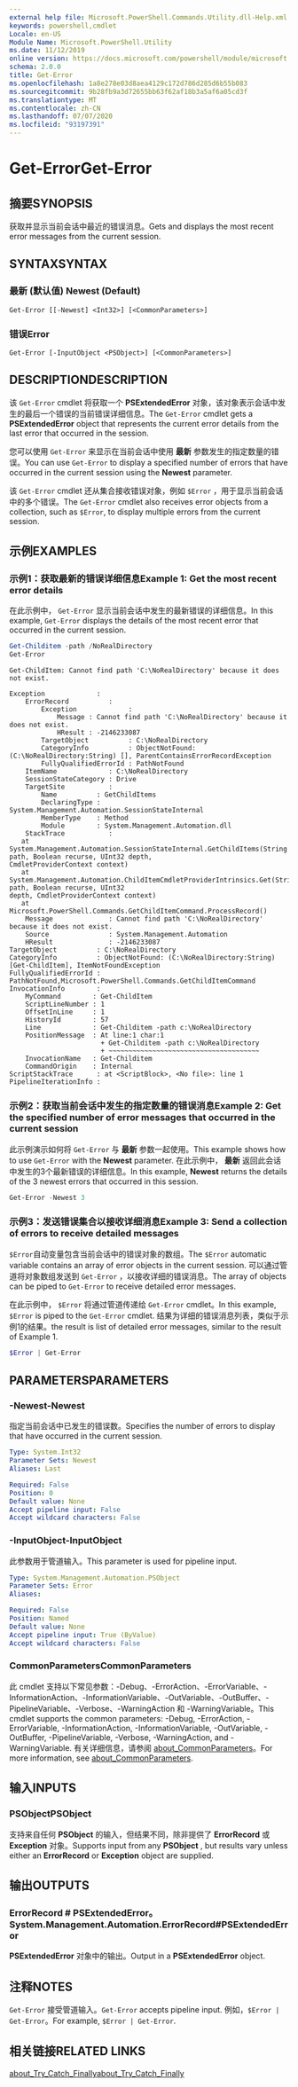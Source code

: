 ```yaml
---
external help file: Microsoft.PowerShell.Commands.Utility.dll-Help.xml
keywords: powershell,cmdlet
Locale: en-US
Module Name: Microsoft.PowerShell.Utility
ms.date: 11/12/2019
online version: https://docs.microsoft.com/powershell/module/microsoft.powershell.utility/get-error?view=powershell-7&WT.mc_id=ps-gethelp
schema: 2.0.0
title: Get-Error
ms.openlocfilehash: 1a8e278e03d8aea4129c172d786d285d6b55b083
ms.sourcegitcommit: 9b28fb9a3d72655bb63f62af18b3a5af6a05cd3f
ms.translationtype: MT
ms.contentlocale: zh-CN
ms.lasthandoff: 07/07/2020
ms.locfileid: "93197391"
---
```

# <span data-ttu-id="71ed5-103">Get-Error</span><span class="sxs-lookup"><span data-stu-id="71ed5-103">Get-Error</span></span>

## <span data-ttu-id="71ed5-104">摘要</span><span class="sxs-lookup"><span data-stu-id="71ed5-104">SYNOPSIS</span></span>

<span data-ttu-id="71ed5-105">获取并显示当前会话中最近的错误消息。</span><span class="sxs-lookup"><span data-stu-id="71ed5-105">Gets and displays the most recent error messages from the current session.</span></span>

## <span data-ttu-id="71ed5-106">SYNTAX</span><span class="sxs-lookup"><span data-stu-id="71ed5-106">SYNTAX</span></span>

### <span data-ttu-id="71ed5-107">最新 (默认值) </span><span class="sxs-lookup"><span data-stu-id="71ed5-107">Newest (Default)</span></span>

```
Get-Error [[-Newest] <Int32>] [<CommonParameters>]
```

### <span data-ttu-id="71ed5-108">错误</span><span class="sxs-lookup"><span data-stu-id="71ed5-108">Error</span></span>

```
Get-Error [-InputObject <PSObject>] [<CommonParameters>]
```

## <span data-ttu-id="71ed5-109">DESCRIPTION</span><span class="sxs-lookup"><span data-stu-id="71ed5-109">DESCRIPTION</span></span>

<span data-ttu-id="71ed5-110">该 `Get-Error` cmdlet 将获取一个 **PSExtendedError** 对象，该对象表示会话中发生的最后一个错误的当前错误详细信息。</span><span class="sxs-lookup"><span data-stu-id="71ed5-110">The `Get-Error` cmdlet gets a **PSExtendedError** object that represents the current error details from the last error that occurred in the session.</span></span>

<span data-ttu-id="71ed5-111">您可以使用 `Get-Error` 来显示在当前会话中使用 **最新** 参数发生的指定数量的错误。</span><span class="sxs-lookup"><span data-stu-id="71ed5-111">You can use `Get-Error` to display a specified number of errors that have occurred in the current session using the **Newest** parameter.</span></span>

<span data-ttu-id="71ed5-112">该 `Get-Error` cmdlet 还从集合接收错误对象，例如 `$Error` ，用于显示当前会话中的多个错误。</span><span class="sxs-lookup"><span data-stu-id="71ed5-112">The `Get-Error` cmdlet also receives error objects from a collection, such as `$Error`, to display multiple errors from the current session.</span></span>

## <span data-ttu-id="71ed5-113">示例</span><span class="sxs-lookup"><span data-stu-id="71ed5-113">EXAMPLES</span></span>

### <span data-ttu-id="71ed5-114">示例1：获取最新的错误详细信息</span><span class="sxs-lookup"><span data-stu-id="71ed5-114">Example 1: Get the most recent error details</span></span>

<span data-ttu-id="71ed5-115">在此示例中， `Get-Error` 显示当前会话中发生的最新错误的详细信息。</span><span class="sxs-lookup"><span data-stu-id="71ed5-115">In this example, `Get-Error` displays the details of the most recent error that occurred in the current session.</span></span>

```powershell
Get-Childitem -path /NoRealDirectory
Get-Error
```

```
Get-ChildItem: Cannot find path 'C:\NoRealDirectory' because it does not exist.

Exception             :
    ErrorRecord          :
        Exception             :
            Message : Cannot find path 'C:\NoRealDirectory' because it does not exist.
            HResult : -2146233087
        TargetObject          : C:\NoRealDirectory
        CategoryInfo          : ObjectNotFound: (C:\NoRealDirectory:String) [], ParentContainsErrorRecordException
        FullyQualifiedErrorId : PathNotFound
    ItemName             : C:\NoRealDirectory
    SessionStateCategory : Drive
    TargetSite           :
        Name          : GetChildItems
        DeclaringType : System.Management.Automation.SessionStateInternal
        MemberType    : Method
        Module        : System.Management.Automation.dll
    StackTrace           :
   at System.Management.Automation.SessionStateInternal.GetChildItems(String path, Boolean recurse, UInt32 depth,
CmdletProviderContext context)
   at System.Management.Automation.ChildItemCmdletProviderIntrinsics.Get(String path, Boolean recurse, UInt32
depth, CmdletProviderContext context)
   at Microsoft.PowerShell.Commands.GetChildItemCommand.ProcessRecord()
    Message              : Cannot find path 'C:\NoRealDirectory' because it does not exist.
    Source               : System.Management.Automation
    HResult              : -2146233087
TargetObject          : C:\NoRealDirectory
CategoryInfo          : ObjectNotFound: (C:\NoRealDirectory:String) [Get-ChildItem], ItemNotFoundException
FullyQualifiedErrorId : PathNotFound,Microsoft.PowerShell.Commands.GetChildItemCommand
InvocationInfo        :
    MyCommand        : Get-ChildItem
    ScriptLineNumber : 1
    OffsetInLine     : 1
    HistoryId        : 57
    Line             : Get-Childitem -path c:\NoRealDirectory
    PositionMessage  : At line:1 char:1
                       + Get-Childitem -path c:\NoRealDirectory
                       + ~~~~~~~~~~~~~~~~~~~~~~~~~~~~~~~~~~~~~~
    InvocationName   : Get-Childitem
    CommandOrigin    : Internal
ScriptStackTrace      : at <ScriptBlock>, <No file>: line 1
PipelineIterationInfo :
```

### <span data-ttu-id="71ed5-116">示例2：获取当前会话中发生的指定数量的错误消息</span><span class="sxs-lookup"><span data-stu-id="71ed5-116">Example 2: Get the specified number of error messages that occurred in the current session</span></span>

<span data-ttu-id="71ed5-117">此示例演示如何将 `Get-Error` 与 **最新** 参数一起使用。</span><span class="sxs-lookup"><span data-stu-id="71ed5-117">This example shows how to use `Get-Error` with the **Newest** parameter.</span></span> <span data-ttu-id="71ed5-118">在此示例中， **最新** 返回此会话中发生的3个最新错误的详细信息。</span><span class="sxs-lookup"><span data-stu-id="71ed5-118">In this example, **Newest** returns the details of the 3 newest errors that occurred in this session.</span></span>

```powershell
Get-Error -Newest 3
```

### <span data-ttu-id="71ed5-119">示例3：发送错误集合以接收详细消息</span><span class="sxs-lookup"><span data-stu-id="71ed5-119">Example 3: Send a collection of errors to receive detailed messages</span></span>

<span data-ttu-id="71ed5-120">`$Error`自动变量包含当前会话中的错误对象的数组。</span><span class="sxs-lookup"><span data-stu-id="71ed5-120">The `$Error` automatic variable contains an array of error objects in the current session.</span></span> <span data-ttu-id="71ed5-121">可以通过管道将对象数组发送到 `Get-Error` ，以接收详细的错误消息。</span><span class="sxs-lookup"><span data-stu-id="71ed5-121">The array of objects can be piped to `Get-Error` to receive detailed error messages.</span></span>

<span data-ttu-id="71ed5-122">在此示例中， `$Error` 将通过管道传递给 `Get-Error` cmdlet。</span><span class="sxs-lookup"><span data-stu-id="71ed5-122">In this example, `$Error` is piped to the `Get-Error` cmdlet.</span></span> <span data-ttu-id="71ed5-123">结果为详细的错误消息列表，类似于示例1的结果。</span><span class="sxs-lookup"><span data-stu-id="71ed5-123">the result is list of detailed error messages, similar to the result of Example 1.</span></span>

```powershell
$Error | Get-Error
```

## <span data-ttu-id="71ed5-124">PARAMETERS</span><span class="sxs-lookup"><span data-stu-id="71ed5-124">PARAMETERS</span></span>

### <span data-ttu-id="71ed5-125">-Newest</span><span class="sxs-lookup"><span data-stu-id="71ed5-125">-Newest</span></span>

<span data-ttu-id="71ed5-126">指定当前会话中已发生的错误数。</span><span class="sxs-lookup"><span data-stu-id="71ed5-126">Specifies the number of errors to display that have occurred in the current session.</span></span>

```yaml
Type: System.Int32
Parameter Sets: Newest
Aliases: Last

Required: False
Position: 0
Default value: None
Accept pipeline input: False
Accept wildcard characters: False
```

### <span data-ttu-id="71ed5-127">-InputObject</span><span class="sxs-lookup"><span data-stu-id="71ed5-127">-InputObject</span></span>

<span data-ttu-id="71ed5-128">此参数用于管道输入。</span><span class="sxs-lookup"><span data-stu-id="71ed5-128">This parameter is used for pipeline input.</span></span>

```yaml
Type: System.Management.Automation.PSObject
Parameter Sets: Error
Aliases:

Required: False
Position: Named
Default value: None
Accept pipeline input: True (ByValue)
Accept wildcard characters: False
```

### <span data-ttu-id="71ed5-129">CommonParameters</span><span class="sxs-lookup"><span data-stu-id="71ed5-129">CommonParameters</span></span>

<span data-ttu-id="71ed5-130">此 cmdlet 支持以下常见参数：-Debug、-ErrorAction、-ErrorVariable、-InformationAction、-InformationVariable、-OutVariable、-OutBuffer、-PipelineVariable、-Verbose、-WarningAction 和 -WarningVariable。</span><span class="sxs-lookup"><span data-stu-id="71ed5-130">This cmdlet supports the common parameters: -Debug, -ErrorAction, -ErrorVariable, -InformationAction, -InformationVariable, -OutVariable, -OutBuffer, -PipelineVariable, -Verbose, -WarningAction, and -WarningVariable.</span></span> <span data-ttu-id="71ed5-131">有关详细信息，请参阅 [about_CommonParameters](https://go.microsoft.com/fwlink/?LinkID=113216)。</span><span class="sxs-lookup"><span data-stu-id="71ed5-131">For more information, see [about_CommonParameters](https://go.microsoft.com/fwlink/?LinkID=113216).</span></span>

## <span data-ttu-id="71ed5-132">输入</span><span class="sxs-lookup"><span data-stu-id="71ed5-132">INPUTS</span></span>

### <span data-ttu-id="71ed5-133">PSObject</span><span class="sxs-lookup"><span data-stu-id="71ed5-133">PSObject</span></span>

<span data-ttu-id="71ed5-134">支持来自任何 **PSObject** 的输入，但结果不同，除非提供了 **ErrorRecord** 或 **Exception** 对象。</span><span class="sxs-lookup"><span data-stu-id="71ed5-134">Supports input from any **PSObject** , but results vary unless either an **ErrorRecord** or **Exception** object are supplied.</span></span>

## <span data-ttu-id="71ed5-135">输出</span><span class="sxs-lookup"><span data-stu-id="71ed5-135">OUTPUTS</span></span>

### <span data-ttu-id="71ed5-136">ErrorRecord # PSExtendedError。</span><span class="sxs-lookup"><span data-stu-id="71ed5-136">System.Management.Automation.ErrorRecord#PSExtendedError</span></span>

<span data-ttu-id="71ed5-137">**PSExtendedError** 对象中的输出。</span><span class="sxs-lookup"><span data-stu-id="71ed5-137">Output in a **PSExtendedError** object.</span></span>

## <span data-ttu-id="71ed5-138">注释</span><span class="sxs-lookup"><span data-stu-id="71ed5-138">NOTES</span></span>

<span data-ttu-id="71ed5-139">`Get-Error` 接受管道输入。</span><span class="sxs-lookup"><span data-stu-id="71ed5-139">`Get-Error` accepts pipeline input.</span></span> <span data-ttu-id="71ed5-140">例如，`$Error | Get-Error`。</span><span class="sxs-lookup"><span data-stu-id="71ed5-140">For example, `$Error | Get-Error`.</span></span>

## <span data-ttu-id="71ed5-141">相关链接</span><span class="sxs-lookup"><span data-stu-id="71ed5-141">RELATED LINKS</span></span>

[<span data-ttu-id="71ed5-142">about_Try_Catch_Finally</span><span class="sxs-lookup"><span data-stu-id="71ed5-142">about_Try_Catch_Finally</span></span>](../Microsoft.PowerShell.Core/About/about_Try_Catch_Finally.md)
